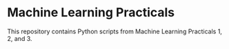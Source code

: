 # Machine Learning Practicals

This repository contains Python scripts from Machine Learning Practicals 1, 2, and 3.